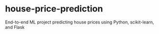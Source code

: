 # house-price-prediction
End-to-end ML project predicting house prices using Python, scikit-learn, and Flask
